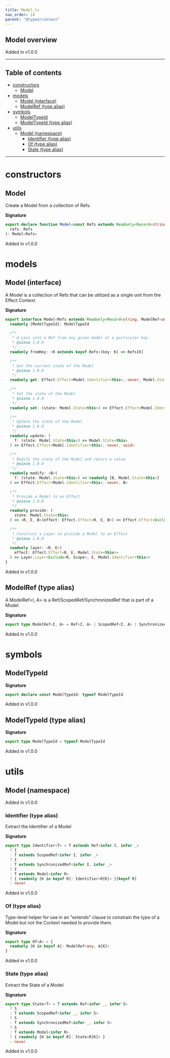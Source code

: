 ```yaml
---
title: Model.ts
nav_order: 14
parent: "@typed/context"
---
```


## Model overview

Added in v1.0.0

---

<h2 class="text-delta">Table of contents</h2>

- [constructors](#constructors)
  - [Model](#model)
- [models](#models)
  - [Model (interface)](#model-interface)
  - [ModelRef (type alias)](#modelref-type-alias)
- [symbols](#symbols)
  - [ModelTypeId](#modeltypeid)
  - [ModelTypeId (type alias)](#modeltypeid-type-alias)
- [utils](#utils)
  - [Model (namespace)](#model-namespace)
    - [Identifier (type alias)](#identifier-type-alias)
    - [Of (type alias)](#of-type-alias)
    - [State (type alias)](#state-type-alias)

---

# constructors

## Model

Create a Model from a collection of Refs.

**Signature**

```ts
export declare function Model<const Refs extends Readonly<Record<string, ModelRef<any, any> | Model<any>>>>(
  refs: Refs
): Model<Refs>
```

Added in v1.0.0

# models

## Model (interface)

A Model is a collection of Refs that can be utilized as a single unit from the Effect Context.

**Signature**

```ts
export interface Model<Refs extends Readonly<Record<string, ModelRef<any, any> | Model<any>>>> {
  readonly [ModelTypeId]: ModelTypeId

  /**
   * A Lens into a Ref from any given model at a particular key.
   * @since 1.0.0
   */
  readonly fromKey: <K extends keyof Refs>(key: K) => Refs[K]

  /**
   * Get the current state of the Model
   * @since 1.0.0
   */
  readonly get: Effect.Effect<Model.Identifier<this>, never, Model.State<this>>

  /**
   * Set the state of the Model
   * @since 1.0.0
   */
  readonly set: (state: Model.State<this>) => Effect.Effect<Model.Identifier<this>, never, void>

  /**
   * Update the state of the Model
   * @since 1.0.0
   */
  readonly update: (
    f: (state: Model.State<this>) => Model.State<this>
  ) => Effect.Effect<Model.Identifier<this>, never, void>

  /**
   * Modify the state of the Model and return a value
   * @since 1.0.0
   */
  readonly modify: <B>(
    f: (state: Model.State<this>) => readonly [B, Model.State<this>]
  ) => Effect.Effect<Model.Identifier<this>, never, B>

  /**
   * Provide a Model to an Effect
   * @since 1.0.0
   */
  readonly provide: (
    state: Model.State<this>
  ) => <R, E, B>(effect: Effect.Effect<R, E, B>) => Effect.Effect<Exclude<R, Model.Identifier<this>> | Scope, E, B>

  /**
   * Construct a Layer to provide a Model to an Effect
   * @since 1.0.0
   */
  readonly layer: <R, E>(
    effect: Effect.Effect<R, E, Model.State<this>>
  ) => Layer.Layer<Exclude<R, Scope>, E, Model.Identifier<this>>
}
```

Added in v1.0.0

## ModelRef (type alias)

A ModelRef<I, A> is a Ref/ScopedRef/SynchronizedRef that is part of a Model.

**Signature**

```ts
export type ModelRef<I, A> = Ref<I, A> | ScopedRef<I, A> | SynchronizedRef<I, A>
```

Added in v1.0.0

# symbols

## ModelTypeId

**Signature**

```ts
export declare const ModelTypeId: typeof ModelTypeId
```

Added in v1.0.0

## ModelTypeId (type alias)

**Signature**

```ts
export type ModelTypeId = typeof ModelTypeId
```

Added in v1.0.0

# utils

## Model (namespace)

Added in v1.0.0

### Identifier (type alias)

Extract the Identifier of a Model

**Signature**

```ts
export type Identifier<T> = T extends Ref<infer I, infer _>
  ? I
  : T extends ScopedRef<infer I, infer _>
  ? I
  : T extends SynchronizedRef<infer I, infer _>
  ? I
  : T extends Model<infer R>
  ? { readonly [K in keyof R]: Identifier<R[K]> }[keyof R]
  : never
```

Added in v1.0.0

### Of (type alias)

Type-level helper for use in an "extends" clause to constrain the type of a Model
but not the Context needed to provide them.

**Signature**

```ts
export type Of<A> = {
  readonly [K in keyof A]: ModelRef<any, A[K]>
}
```

Added in v1.0.0

### State (type alias)

Extract the State of a Model

**Signature**

```ts
export type State<T> = T extends Ref<infer _, infer S>
  ? S
  : T extends ScopedRef<infer _, infer S>
  ? S
  : T extends SynchronizedRef<infer _, infer S>
  ? S
  : T extends Model<infer R>
  ? { readonly [K in keyof R]: State<R[K]> }
  : never
```

Added in v1.0.0
